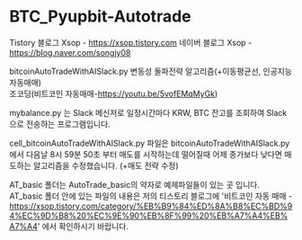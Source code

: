# BTC_Pyupbit-Autotrade
Tistory 블로그 Xsop - https://xsop.tistory.com
네이버 블로그 Xsop - https://blog.naver.com/songjy08

bitcoinAutoTradeWithAISlack.py 변동성 돌파전략 알고리즘(+이동평균선, 인공지능 자동매매)  
조코딩(비트코인 자동매매-https://youtu.be/5vofEMqMyGk)

mybalance.py 는 Slack 메신저로 일정시간마다 KRW, BTC 잔고를 조회하여 Slack으로 전송하는 프로그램입니다.

cell_bitcoinAutoTradeWithAISlack.py 파일은 bitcoinAutoTradeWithAISlack.py에서 다음날 8시 59분 50초 부터 매도를 시작하는데 떨어질때 어제 종가보다 낮다면 매도하는 알고리즘을 수정했습니다.
(+매도 전략 수정)

AT_basic 폴더는 AutoTrade_basic의 약자로 예제파일들이 있는 곳 입니다.
AT_basic 폴더 안에 있는 파일의 내용은 저의 티스토리 블로그에
'비트코인 자동 매매 - https://xsop.tistory.com/category/%EB%B9%84%ED%8A%B8%EC%BD%94%EC%9D%B8%20%EC%9E%90%EB%8F%99%20%EB%A7%A4%EB%A7%A4' 에서 확인하시기 바랍니다.
